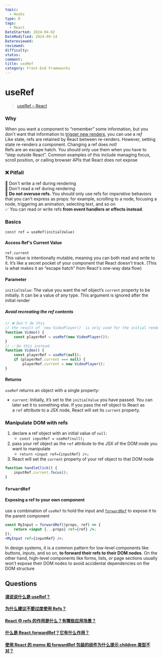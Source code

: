 ```yaml
---
topic:
  - Hooks
type: D
tags:
  - React
DateStarted: 2024-04-02
DateModified: 2024-09-14
Datereviewed: 
reviewed: 
difficulty: 
status: 
comment: 
title: useRef
category: Front-End Frameworks
---
```


# useRef

> [useRef – React](https://react.dev/reference/react/useRef)

### Why

When you want a component to “remember” some information, but you don't want that information to [trigger new renders](https://react.dev/learn/render-and-commit), you can use a _ref_  
Like state, refs are retained by React between re-renders. However, setting state re-renders a component. Changing a ref does not!  
Refs are an escape hatch. You should only use them when you have to “step outside React”. Common examples of this include managing focus, scroll position, or calling browser APIs that React does not expose

### ❌ Pitfall

🚩 Don't write a ref during rendering  
🚩 Don't read a ref during rendering  
🚩 **Do not overuse refs.** You should only use refs for _imperative_ behaviors that you can't express as props: for example, scrolling to a node, focusing a node, triggering an animation, selecting text, and so on  
✅ You can read or write refs **from event handlers or effects instead**.

### Basics

`const ref = useRef(initialValue)`

#### Access Ref's Current Value

`ref.current`  
This value is intentionally mutable, meaning you can both read and write to it. It’s like a secret pocket of your component that React doesn't track. (This is what makes it an “escape hatch” from React's one-way data flow)

#### Parameter

`initialValue`: The value you want the ref object’s `current` property to be initially. It can be a value of any type. This argument is ignored after the initial render

##### Avoid recreating the ref contents

```js
// ❌ Don't do this
// the result of `new VideoPlayer()` is only used for the initial render, you’re still calling this function on every render. This can be wasteful if it’s creating expensive objects.
function Video() {
	const playerRef = useRef(new VideoPlayer());
}
// ✅ Do this instead
function Video() {
	const playerRef = useRef(null);
	if (playerRef.current === null) {
		playerRef.current = new VideoPlayer();
}
```

#### Returns

`useRef` returns an object with a single property:

- `current`: Initially, it’s set to the `initialValue` you have passed. You can later set it to something else. If you pass the ref object to React as a `ref` attribute to a JSX node, React will set its `current` property.

### Manipulate DOM with refs

1. declare a ref object with an initial value of `null`:
   - `const inputRef = useRef(null);`
2. pass your ref object as the `ref` attribute to the JSX of the DOM node you want to manipulate
   - `return <input ref={inputRef} />;`
3. React will set the `current` property of your ref object to that DOM node

```js
function handleClick() {
	inputRef.current.focus();
}
```

### `forwardRef`

#### Exposing a ref to your own component

use a combination of `useRef` to hold the input and [`forwardRef`](https://react.dev/reference/react/forwardRef) to expose it to the parent component

```jsx
const MyInput = forwardRef((props, ref) => {
	return <input {...props} ref={ref} />;
});
<MyInput ref={inputRef} />;
```

In design systems, it is a common pattern for low-level components like buttons, inputs, and so on, **to forward their refs to their DOM nodes**. On the other hand, high-level components like forms, lists, or page sections usually won't expose their DOM nodes to avoid accidental dependencies on the DOM structure

## Questions

#### [请说说什么是 useRef？](https://github.com/haizlin/fe-interview/issues/706)

#### [为什么建议不要过度使用 Refs？](https://github.com/haizlin/fe-interview/issues/753)

#### [React 中 refs 的作用是什么？有哪些应用场景？](https://github.com/haizlin/fe-interview/issues/633)

#### [什么是 React.forwardRef？它有什么作用？](https://github.com/haizlin/fe-interview/issues/878)

#### [使用 React 的 memo 和 forwardRef 包装的组件为什么提示 children 类型不对？](https://github.com/haizlin/fe-interview/issues/844)
